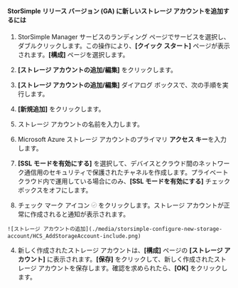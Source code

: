 <!--author=SharS last changed: 9/17/15-->

#### StorSimple リリース バージョン (GA) に新しいストレージ アカウントを追加するには

1. StorSimple Manager サービスのランディング ページでサービスを選択し、ダブルクリックします。この操作により、**[クイック スタート]** ページが表示されます。**[構成]** ページを選択します。

2. **[ストレージ アカウントの追加/編集]** をクリックします。

3. **[ストレージ アカウントの追加/編集]** ダイアログ ボックスで、次の手順を実行します。

  1. **[新規追加]** をクリックします。
  2. ストレージ アカウントの名前を入力します。
  3. Microsoft Azure ストレージ アカウントのプライマリ **アクセス キー**を入力します。
  4. **[SSL モードを有効にする]** を選択して、デバイスとクラウド間のネットワーク通信用のセキュリティで保護されたチャネルを作成します。プライベート クラウド内で運用している場合にのみ、**[SSL モードを有効にする]** チェック ボックスをオフにします。
  5. チェック マーク アイコン ![チェック マーク アイコン](./media/storsimple-configure-new-storage-account/HCS_CheckIcon-include.png) をクリックします。ストレージ アカウントが正常に作成されると通知が表示されます。

    ![ストレージ アカウントの追加](./media/storsimple-configure-new-storage-account/HCS_AddStorageAccount-include.png)

4. 新しく作成されたストレージ アカウントは、**[構成]** ページの **[ストレージ アカウント]** に表示されます。**[保存]** をクリックして、新しく作成されたストレージ アカウントを保存します。確認を求められたら、**[OK]** をクリックします。

<!---HONumber=Sept15_HO3-->